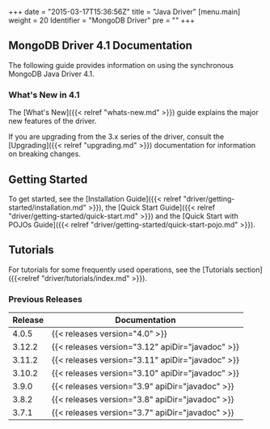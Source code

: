 +++
date = "2015-03-17T15:36:56Z"
title = "Java Driver"
[menu.main]
  weight = 20
  Identifier = "MongoDB Driver"
  pre = "<i class='fa fa-arrows-h'></i>"
+++

## MongoDB Driver 4.1 Documentation

The following guide provides information on using the synchronous MongoDB Java Driver 4.1.

### What's New in 4.1

The [What's New]({{< relref "whats-new.md" >}}) guide explains the major new features of the driver.

If you are upgrading from the 3.x series of the driver, consult the
[Upgrading]({{< relref "upgrading.md" >}}) documentation for
information on breaking changes.

## Getting Started

To get started, see the [Installation Guide]({{< relref "driver/getting-started/installation.md" >}}), the [Quick Start Guide]({{< relref "driver/getting-started/quick-start.md" >}}) and the [Quick Start with POJOs Guide]({{< relref "driver/getting-started/quick-start-pojo.md" >}}).

## Tutorials

For tutorials for some frequently used operations, see the [Tutorials section]({{<relref "driver/tutorials/index.md" >}}).

### Previous Releases

| Release | Documentation |
|---------|---------------|
|  4.0.5  | {{< releases version="4.0" >}} | 
|  3.12.2 | {{< releases version="3.12" apiDir="javadoc" >}} | 
|  3.11.2 | {{< releases version="3.11" apiDir="javadoc" >}} |
|  3.10.2 | {{< releases version="3.10" apiDir="javadoc" >}} |
|  3.9.0  | {{< releases version="3.9"  apiDir="javadoc" >}} |
|  3.8.2  | {{< releases version="3.8"  apiDir="javadoc" >}} |
|  3.7.1  | {{< releases version="3.7"  apiDir="javadoc" >}} |